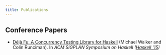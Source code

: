 ```yaml
---
title: Publications
---
```


## Conference Papers

 * [Déjà Fu: A Concurrency Testing Library for Haskell](/publications/dejafu-hs15.pdf) (Michael Walker and Colin Runciman). In *ACM SIGPLAN Symposium on Haskell ([Haskell '15](https://www.haskell.org/haskell-symposium/2015/))*
